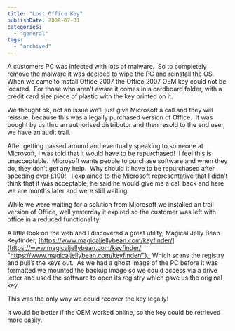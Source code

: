 ```yaml
---
title: "Lost Office Key"
publishDate: 2009-07-01
categories: 
  - "general"
tags:
  - "archived"
---
```


A customers PC was infected with lots of malware.  So to completely remove the malware it was decided to wipe the PC and reinstall the OS.  When we came to install Office 2007 the Office 2007 OEM key could not be located.  For those who aren’t aware it comes in a cardboard folder, with a credit card size piece of plastic with the key printed on it.

We thought ok, not an issue we’ll just give Microsoft a call and they will reissue, because this was a legally purchased version of Office.  It was bought by us thru an authorised distributor and then resold to the end user, we have an audit trail.

After getting passed around and eventually speaking to someone at Microsoft, I was told that it would have to be repurchased!  I feel this is unacceptable.  Microsoft wants people to purchase software and when they do, they don’t get any help.  Why should it have to be repurchased after speeding over £100!   I explained to the Microsoft representative that I didn’t think that it was acceptable, he said he would give me a call back and here we are months later and were still waiting.

While we were waiting for a solution from Microsoft we installed an trail version of Office, well yesterday it expired so the customer was left with office in a reduced functionality.

A little look on the web and I discovered a great utility, Magical Jelly Bean Keyfinder, [https://www.magicaljellybean.com/keyfinder/](https://www.magicaljellybean.com/keyfinder/ "https://www.magicaljellybean.com/keyfinder/").  Which scans the registry and pull’s the keys out.  As we had a ghost image of the PC before it was formatted we mounted the backup image so we could access via a drive letter and used the software to open its registry which gave us the original key.

This was the only way we could recover the key legally!

It would be better if the OEM worked online, so the key could be retrieved more easily.
